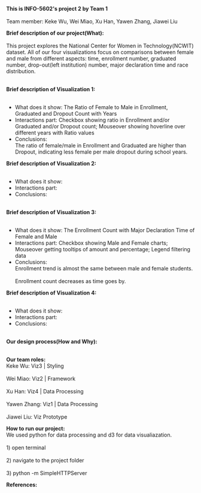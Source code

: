 **This is INFO-5602's project 2 by Team 1**
<br></br>Team member:  Keke Wu, Wei Miao, Xu Han, Yawen Zhang, Jiawei Liu


**Brief description of our project(What):**
<br></br>
This project explores the National Center for Women in Technology(NCWIT) dataset. All of our four visualizations focus on comparisons between female and male from different aspects: time, enrollment number, graduated number, drop-out(left institution) number, major declaration time and race distribution.
<br></br>

**Brief description of Visualization 1:**
<br></br>
* What does it show: The Ratio of Female to Male in Enrollment, Graduated and Dropout Count with Years
* Interactions part: Checkbox showing ratio in Enrollment and/or Graduated and/or Dropout count; Mouseover showing hoverline over different years with Ratio values
* Conclusions: 
<br>The ratio of female/male in Enrollment and Graduated are higher than Dropout, indicating less female per male dropout during school years. </br>

**Brief description of Visualization 2:**
<br></br>
* What does it show:
* Interactions part:
* Conclusions:
<br></br>

**Brief description of Visualization 3:**
<br></br>
* What does it show: The Enrollment Count with Major Declaration Time of Female and Male
* Interactions part:  Checkbox showing Male and Female charts;
                      Mouseover getting tooltips of amount and percentage;
                      Legend filtering data
* Conclusions:
<br>Enrollment trend is almost the same between male and female students.</br>
<br>Enrollment count decreases as time goes by.</br>

**Brief description of Visualization 4:**
<br></br>
* What does it show:
* Interactions part:
* Conclusions:
<br></br>

**Our design process(How and Why):**
<br></br>

**Our team roles:**
<br>Keke Wu: Viz3 | Styling</br>
<br>Wei Miao: Viz2 | Framework</br>
<br>Xu Han: Viz4 | Data Processing  </br>
<br>Yawen Zhang: Viz1 | Data Processing  </br>
<br>Jiawei Liu: Viz Prototype</br>


**How to run our project:**
<br>We used python for data processing and d3 for data visualiazation.</br>
<br>1) open terminal</br>
<br>2) navigate to the project folder</br>
<br>3) python -m SimpleHTTPServer</br>

**References:**
